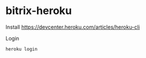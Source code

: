# bitrix-heroku

Install
https://devcenter.heroku.com/articles/heroku-cli

Login
```bash
heroku login
```
